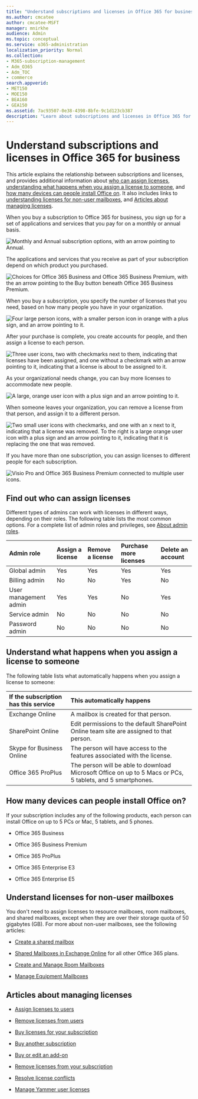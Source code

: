 ```yaml
---
title: "Understand subscriptions and licenses in Office 365 for business"
ms.author: cmcatee
author: cmcatee-MSFT
manager: mnirkhe
audience: Admin
ms.topic: conceptual
ms.service: o365-administration
localization_priority: Normal
ms.collection: 
- M365-subscription-management
- Adm_O365
- Adm_TOC
- commerce
search.appverid:
- MET150
- MOE150
- BEA160
- GEA150
ms.assetid: 7ac93507-0e38-4398-8bfe-9c1d123cb387
description: "Learn about subscriptions and licenses in Office 365 for business, and know who can assign licenses and what happens when you assign a license to someone. "
---
```

<!-- Clone: AgentUniversity\admin\understand-licenses.md -->

# Understand subscriptions and licenses in Office 365 for business

This article explains the relationship between subscriptions and licenses, and provides additional information about [who can assign licenses](#find-out-who-can-assign-licenses), [understanding what happens when you assign a license to someone](#understand-what-happens-when-you-assign-a-license-to-someone), and [how many devices can people install Office on](#how-many-devices-can-people-install-office-on). It also includes links to [understanding licenses for non-user mailboxes](#understand-licenses-for-non-user-mailboxes), and [Articles about managing licenses](#articles-about-managing-licenses).
  
When you buy a subscription to Office 365 for business, you sign up for a set of applications and services that you pay for on a monthly or annual basis. 
  
![Monthly and Annual subscription options, with an arrow pointing to Annual.](../media/d628688c-b20c-4346-9a52-d6982a11a0a6.png)
  
The applications and services that you receive as part of your subscription depend on which product you purchased.
  
![Choices for Office 365 Business and Office 365 Business Premium, with the an arrow pointing to the Buy button beneath Office 365 Business Premium.](../media/1de24ecf-fe1a-4094-8064-e76fa3e2c8e4.png)
  
When you buy a subscription, you specify the number of licenses that you need, based on how many people you have in your organization. 
  
![Four large person icons, with a smaller person icon in orange with a plus sign, and an arrow pointing to it.](../media/db554402-da6c-4da6-94cd-11d671fb93bf.png)
  
After your purchase is complete, you create accounts for people, and then assign a license to each person.
  
![Three user icons, two with checkmarks next to them, indicating that licenses have been assigned, and one without a checkmark with an arrow pointing to it, indicating that a license is about to be assigned to it.](../media/6f193f80-9137-4f57-bbd6-b618dc410cf3.png)
  
As your organizational needs change, you can buy more licenses to accommodate new people.
  
![A large, orange user icon with a plus sign and an arrow pointing to it.](../media/f863cf9c-6aa7-4f29-8bad-b7276ee5d15a.png)
  
When someone leaves your organization, you can remove a license from that person, and assign it to a different person.
  
![Two small user icons with checkmarks, and one with an x next to it, indicating that a license was removed. To the right is a large orange user icon with a plus sign and an arrow pointing to it, indicating that it is replacing the one that was removed.](../media/2c3b5473-72eb-42c3-afe6-6eee2f3a2b0d.png)
  
If you have more than one subscription, you can assign licenses to different people for each subscription.
  
![Visio Pro and Office 365 Business Premium connected to multiple user icons.](../media/1e60d97e-c27a-4508-b2f7-f587f4cd7e34.png)
  
## Find out who can assign licenses

Different types of admins can work with licenses in different ways, depending on their roles. The following table lists the most common options. For a complete list of admin roles and privileges, see [About admin roles](../add-users/about-admin-roles.md).
  
|**Admin role**|**Assign a license**|**Remove a license**|**Purchase more licenses**|**Delete an account**|
|:-----|:-----|:-----|:-----|:-----|
|Global admin  <br/> |Yes  <br/> |Yes  <br/> |Yes  <br/> |Yes  <br/> |
|Billing admin  <br/> |No  <br/> |No  <br/> |Yes  <br/> |No  <br/> |
|User management admin  <br/> |Yes  <br/> |Yes  <br/> |No  <br/> |Yes  <br/> |
|Service admin  <br/> |No  <br/> |No  <br/> |No  <br/> |No  <br/> |
|Password admin  <br/> |No  <br/> |No  <br/> |No  <br/> |No  <br/> |
   
## Understand what happens when you assign a license to someone

The following table lists what automatically happens when you assign a license to someone:
  
|**If the subscription has this service**|**This automatically happens**|
|:-----|:-----|
|Exchange Online  <br/> |A mailbox is created for that person.  <br/> |
|SharePoint Online  <br/> |Edit permissions to the default SharePoint Online team site are assigned to that person.  <br/> |
|Skype for Business Online  <br/> |The person will have access to the features associated with the license.  <br/> |
|Office 365 ProPlus  <br/> |The person will be able to download Microsoft Office on up to 5 Macs or PCs, 5 tablets, and 5 smartphones.  <br/> |
   
## How many devices can people install Office on?

If your subscription includes any of the following products, each person can install Office on up to 5 PCs or Mac, 5 tablets, and 5 phones.
  
- Office 365 Business
    
- Office 365 Business Premium
    
- Office 365 ProPlus
    
- Office 365 Enterprise E3
    
- Office 365 Enterprise E5
    
## Understand licenses for non-user mailboxes

You don't need to assign licenses to resource mailboxes, room mailboxes, and shared mailboxes, except when they are over their storage quota of 50 gigabytes (GB). For more about non-user mailboxes, see the following articles:
  
- [Create a shared mailbox](../email/create-a-shared-mailbox.md)
    
- [Shared Mailboxes in Exchange Online](https://go.microsoft.com/fwlink/p/?linkid=847433) for all other Office 365 plans. 
    
- [Create and Manage Room Mailboxes](https://go.microsoft.com/fwlink/p/?linkid=847434)
    
- [Manage Equipment Mailboxes](https://go.microsoft.com/fwlink/p/?linkid=847435)
    
## Articles about managing licenses

- [Assign licenses to users](assign-licenses-to-users.md)
    
- [Remove licenses from users](remove-licenses-from-users.md)
    
- [Buy licenses for your subscription](buy-licenses.md)
    
- [Buy another subscription](buy-another-subscription.md)
    
- [Buy or edit an add-on](buy-or-edit-an-add-on.md)
    
- [Remove licenses from your subscription](remove-licenses-from-subscription.md)
    
- [Resolve license conflicts](resolve-license-conflicts.md)
    
- [Manage Yammer user licenses](https://docs.microsoft.com/en-us/yammer/manage-yammer-users/manage-yammer-licenses-in-office-365)
